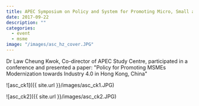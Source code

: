 ```yaml
---
title: APEC Symposium on Policy and System for Promoting Micro, Small and Medium Enterprises Modernization toward Industry 4.0
date: 2017-09-22
description: ""
categories:
  - event
  - msme
image: "/images/asc_hz_cover.JPG"
---
```

Dr Law Cheung Kwok, Co-director of APEC Study Centre, participated in a conference and presented a paper: "Policy for Promoting MSMEs Modernization towards Industry 4.0 in Hong Kong, China"

![asc_ck1]({{ site.url }}/images/asc_ck1.JPG)

![asc_ck2]({{ site.url }}/images/asc_ck2.JPG)

